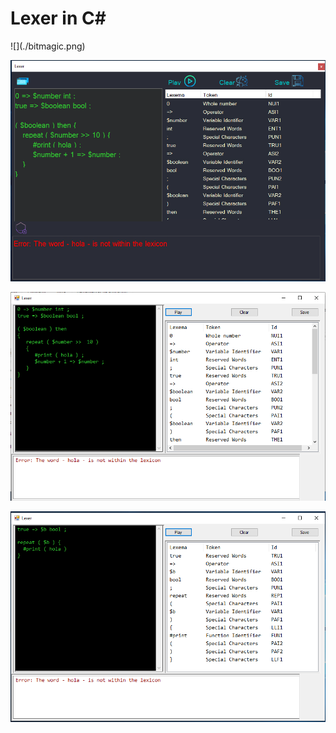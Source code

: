 <h1>Lexer in C#</h1>
![](./bitmagic.png)

![](./Captura3.PNG)

![](./Captura2.PNG)

![](./Captura1.PNG)
